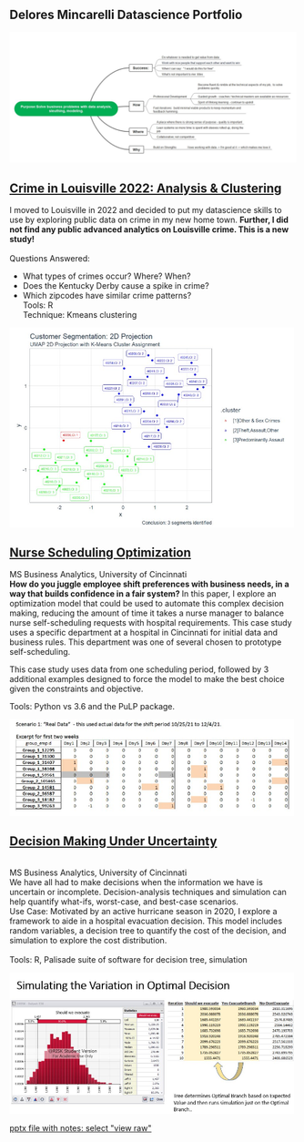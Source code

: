 ## Delores Mincarelli Datascience Portfolio

![](https://github.com/deloresmincarelli/Portfolio/blob/main/images/PersonalMission.jpg)

## [Crime in Louisville 2022: Analysis & Clustering](https://htmlpreview.github.io/?https://github.com/deloresmincarelli/Portfolio/blob/main/crimeLouisville.html)
I moved to Louisville in 2022 and decided to put my datascience skills to use by exploring public data on crime in my new home town. 
<b> Further,  I did not find any public advanced analytics on Louisville crime.  This is a new study! </b>
<br>
<br>
Questions Answered:
- What types of crimes occur? Where? When?
- Does the Kentucky Derby cause a spike in crime?
- Which zipcodes have similar crime patterns?
<br> Tools: R
<br> Technique: Kmeans clustering

<img src="https://github.com/deloresmincarelli/Portfolio/blob/main/images/CrimeCluster.jpg" width="500" />



## [Nurse Scheduling Optimization](https://github.com/deloresmincarelli/Portfolio/blob/main/Optimization_Portfolio.pdf)
MS Business Analytics, University of Cincinnati
<br> <b> How do you juggle employee shift preferences with business needs, in a way that builds confidence in a fair system? </b>
In this paper, I explore an optimization model that could be used to automate this complex decision making, reducing the amount of time it takes a nurse manager to balance nurse self-scheduling requests with hospital requirements. This case study uses a specific department at a hospital in Cincinnati for initial data and business rules. This department was one of several chosen to prototype self-scheduling.

This case study uses data from one scheduling period, followed by 3 additional examples designed to force the model to make the best choice given the constraints and objective.

Tools:  Python vs 3.6 and the PuLP package.

<img src="https://github.com/deloresmincarelli/Portfolio/blob/main/images/NurseOpt.jpg" width="500" />

## [Decision Making Under Uncertainty](https://github.com/deloresmincarelli/Portfolio/blob/main/DecisionUncertainty_Portfolio.pdf)

<br> MS Business Analytics, University of Cincinnati
<br> We have all had to make decisions when the information we have is uncertain or incomplete.  Decision-analysis techniques and simulation can help quantify what-ifs, worst-case, and best-case scenarios. 
<br> Use Case:  Motivated by an active hurricane season in 2020, I explore a framework to aide in a hospital evacuation decision.  This model includes random variables, a decision tree to quantify the cost of the decision, and simulation to explore the cost distribution.  
<br> Tools:  R, Palisade suite of software for decision tree, simulation

<img src="https://github.com/deloresmincarelli/Portfolio/blob/main/images/HurricaneDecision.jpg" width="500" />

[pptx file with notes: select "view raw"](https://github.com/deloresmincarelli/Portfolio/blob/main/DecisionUncertainty_Portfolio.pptx)





